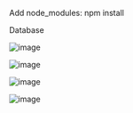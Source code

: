 Add node_modules: npm install

Database

![image](https://github.com/user-attachments/assets/f38c3b74-c408-401b-9476-0865a455290b)

![image](https://github.com/user-attachments/assets/230a1475-3c6f-4b9b-8855-656febbd7dd8)

![image](https://github.com/user-attachments/assets/063e3bbe-ea50-4549-a06b-d0b03df99277)

![image](https://github.com/user-attachments/assets/b903037d-b40e-4534-bb87-083cb0983053)
